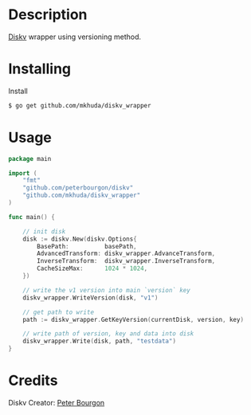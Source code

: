 # Description

[Diskv](https://github.com/peterbourgon/diskv) wrapper using versioning method.

# Installing

Install

```bash
$ go get github.com/mkhuda/diskv_wrapper
```

# Usage

```go
package main

import (
	"fmt"
	"github.com/peterbourgon/diskv"
    "github.com/mkhuda/diskv_wrapper"
)

func main() {

    // init disk
	disk := diskv.New(diskv.Options{
		BasePath:          basePath,
		AdvancedTransform: diskv_wrapper.AdvanceTransform,
		InverseTransform:  diskv_wrapper.InverseTransform,
		CacheSizeMax:      1024 * 1024,
	})

    // write the v1 version into main `version` key
	diskv_wrapper.WriteVersion(disk, "v1")

    // get path to write
    path := diskv_wrapper.GetKeyVersion(currentDisk, version, key)

    // write path of version, key and data into disk
	diskv_wrapper.Write(disk, path, "testdata")
}
```

# Credits

Diskv Creator: [Peter Bourgon](https://github.com/peterbourgon)
